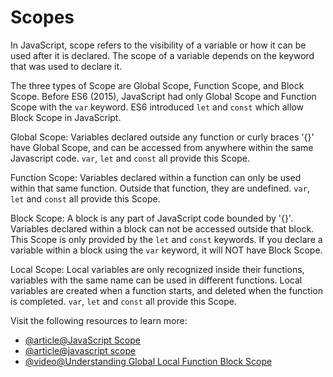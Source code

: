 # Scopes

In JavaScript, scope refers to the visibility of a variable or how it can be used after it is declared. The scope of a variable depends on the keyword that was used to declare it.

The three types of Scope are Global Scope, Function Scope, and Block Scope. Before ES6 (2015), JavaScript had only Global Scope and Function Scope with the `var` keyword. ES6 introduced `let` and `const` which allow Block Scope in JavaScript.

Global Scope: Variables declared outside any function or curly braces '{}' have Global Scope, and can be accessed from anywhere within the same Javascript code. `var`, `let` and `const` all provide this Scope.

Function Scope: Variables declared within a function can only be used within that same function. Outside that function, they are undefined. `var`, `let` and `const` all provide this Scope.

Block Scope: A block is any part of JavaScript code bounded by '{}'. Variables declared within a block can not be accessed outside that block. This Scope is only provided by the `let` and `const` keywords. If you declare a variable within a block using the `var` keyword, it will NOT have Block Scope.

Local Scope: Local variables are only recognized inside their functions, variables with the same name can be used in different functions. Local variables are created when a function starts, and deleted when the function is completed. `var`, `let` and `const` all provide this Scope.

Visit the following resources to learn more:

- [@article@JavaScript Scope](https://www.w3schools.com/js/js_scope.asp)
- [@article@javascript scope](https://wesbos.com/javascript/03-the-tricky-bits/scope)
- [@video@Understanding Global Local Function Block Scope](https://www.youtube.com/watch?v=_E96W6ivHng)
